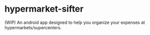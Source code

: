 # hypermarket-sifter
(WIP) An android app designed to help you organize your expenses at hypermarkets/supercenters.
